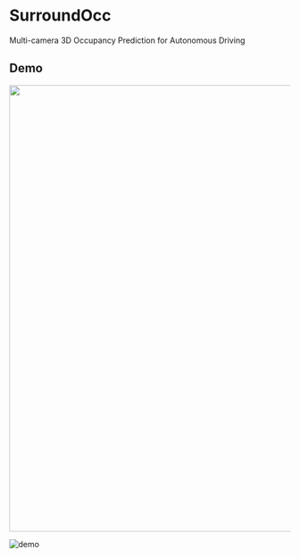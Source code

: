 # SurroundOcc
Multi-camera 3D Occupancy Prediction for Autonomous Driving


## Demo

<img src="./assets/demo1.gif" width="800px">

![demo](./assets/demo1.gif)
